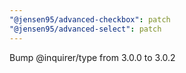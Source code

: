 ```yaml
---
"@jensen95/advanced-checkbox": patch
"@jensen95/advanced-select": patch
---
```


Bump @inquirer/type from 3.0.0 to 3.0.2

